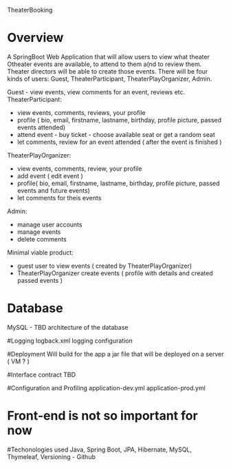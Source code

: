 TheaterBooking


# Overview

A SpringBoot Web Application that will allow users to view what theater Otheater events are available, to attend to them a(nd to review them. Theater directors will be able to create those events. There will be four kinds of users: Guest, TheaterParticipant, TheaterPlayOrganizer, Admin.

Guest - view events, view comments for an event, reviews etc.
TheaterParticipant:
- view events, comments, reviews, your profile
- profile ( bio, email, firstname, lastname, birthday, profile picture, passed events attended)
- attend event - buy ticket - choose available seat or get a random seat
- let comments, review for an event attended ( after the event is finished ) 

TheaterPlayOrganizer:
- view events, comments, review, your profile
- add event ( edit event ) 
- profile( bio, email, firstname, lastname, birthday, profile picture, passed events and future events)
- let comments for theis events

Admin:
- manage user accounts
- manage events
- delete comments

Minimal viable product:
- guest user to view events ( created by TheaterPlayOrganizer) 
- TheaterPlayOrganizer create events ( profile with details and created passed events )

# Database
MySQL - TBD architecture of the database

#Logging
logback.xml logging configuration

#Deployment
Will build for the app a jar file that will be deployed on a server ( VM ? )

#Interface contract
TBD

#Configuration and Profiling
application-dev.yml
application-prod.yml

# Front-end is not so important for now 

#Techonologies used
Java, Spring Boot, JPA, Hibernate, MySQL, Thymeleaf, Versioning - Github

